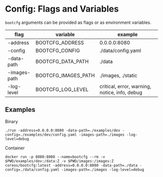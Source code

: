 
# Config: Flags and Variables

`bootcfg` arguments can be provided as flags or as environment variables.

| flag | variable | example |
|------|----------|---------|
| -address | BOOTCFG_ADDRESS | 0.0.0.0:8080 |
| -config | BOOTCFG_CONFIG | ./data/config.yaml |
| -data-path | BOOTCFG_DATA_PATH | ./data |
| -images-path | BOOTCFG_IMAGES_PATH | ./images, ./static |
| -log-level | BOOTCFG_LOG_LEVEL | critical, error, warning, notice, info, debug |

## Examples

Binary

    ./run -address=0.0.0.0:8080 -data-path=./examples/dev -config=./examples/dev/config.yaml -images-path=./images -log-level=debug

Container

    docker run -p 8080:8080 --name=bootcfg --rm -v $PWD/examples/dev:/data:Z -v $PWD/images:/images:Z coreos/bootcfg:latest -address=0.0.0.0:8080 -data-path=./data -config=./data/config.yaml -images-path=./images -log-level=debug

